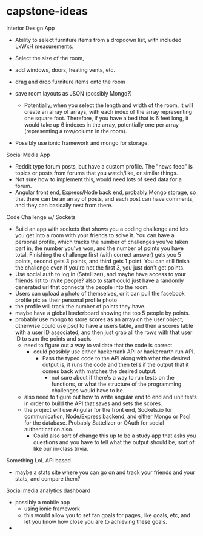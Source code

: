 # capstone-ideas

Interior Design App

- Ability to select furniture items from a dropdown list, with included LxWxH measurements.
- Select the size of the room,
- add windows, doors, heating vents, etc.
- drag and drop furniture items onto the room
- save room layouts as JSON (possibly Mongo?)

  - Potentially, when you select the length and width of the room, it will create an array of arrays, with each index of the array representing one square foot.  Therefore, if you have a bed that is 6 feet long, it would take up 6 indexes in the array, potentially one per array (representing a row/column in the room).
- Possibly use ionic framework and mongo for storage.


Social Media App

- Reddit type forum posts, but have a custom profile.  The "news feed" is topics or posts from forums that you watch/like, or similar things.
- Not sure how to implement this, would need lots of seed data for a forum.
- Angular front end, Express/Node back end, probably Mongo storage, so that there can be an array of posts, and each post can have comments, and they can basically nest from there.


Code Challenge w/ Sockets

- Build an app with sockets that shows you a coding challenge and lets you get into a room with your friends to solve it.  You can have a personal profile, which tracks the number of challenges you've taken part in, the number you've won, and the number of points you have total.  Finishing the challenge first (with correct answer) gets you 5 points, second gets 3 points, and third gets 1 point.  You can still finish the challenge even if you're not the first 3, you just don't get points.
- Use social auth to log in (Satellizer), and maybe have access to your friends list to invite people?  also to start could just have a randomly generated url that connects the people into the room.
- Users can upload a photo of themselves, or it can pull the facebook profile pic as their personal profile photo
- the profile will track the number of points they have.
- maybe have a global leaderboard showing the top 5 people by points.
- probably use mongo to store scores as an array on the user object, otherwise could use psql to have a users table, and then a scores table with a user ID associated, and then just grab all the rows with that user ID to sum the points and such.
  - need to figure out a way to validate that the code is correct
    - could possibly use either hackerrank API or hackerearth run API.
      - Pass the typed code to the API along with what the desired output is, it runs the code and then tells if the output that it comes back with matches the desired output.
        - not sure about if there's a way to run tests on the functions, or what the structure of the programming challenges would have to be.
  - also need to figure out how to write angular end to end and unit tests in order to build the API that saves and sets the scores.
  - the project will use Angular for the front end, Sockets.io for communication, Node/Express backend, and either Mongo or Psql for the database.  Probably Sattelizer or OAuth for social authentication also.
    - Could also sort of change this up to be a study app that asks you questions and you have to tell what the output should be, sort of like our in-class trivia.

Something LoL API based

- maybe a stats site where you can go on and track your friends and your stats, and compare them?


Social media analytics dashboard

- possibly a mobile app
  - using ionic framework
  - this would allow you to set fan goals for pages, like goals, etc, and let you know how close you are to achieving these goals.
- 
